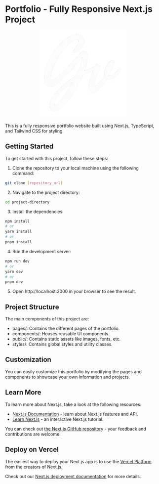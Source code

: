 # Portfolio - Fully Responsive Next.js Project

<p align="center">
  <img src="/public/Logo.png" alt="Project Logo" />
</p>

This is a fully responsive portfolio website built using Next.js, TypeScript, and Tailwind CSS for styling.

## Getting Started

To get started with this project, follow these steps:

1. Clone the repository to your local machine using the following command:
   
```bash
git clone [repository_url]
```

2. Navigate to the project directory:

```bash
cd project-directory
```

3. Install the dependencies:

```bash
npm install
# or
yarn install
# or
pnpm install
```

4. Run the development server:

```bash
npm run dev
# or
yarn dev
# or
pnpm dev
```

5. Open http://localhost:3000 in your browser to see the result.

## Project Structure
The main components of this project are:

- pages/: Contains the different pages of the portfolio.
- components/: Houses reusable UI components.
- public/: Contains static assets like images, fonts, etc.
- styles/: Contains global styles and utility classes.

## Customization
You can easily customize this portfolio by modifying the pages and components to showcase your own information and projects.

## Learn More

To learn more about Next.js, take a look at the following resources:

- [Next.js Documentation](https://nextjs.org/docs) - learn about Next.js features and API.
- [Learn Next.js](https://nextjs.org/learn) - an interactive Next.js tutorial.

You can check out [the Next.js GitHub repository](https://github.com/vercel/next.js/) - your feedback and contributions are welcome!

## Deploy on Vercel

The easiest way to deploy your Next.js app is to use the [Vercel Platform](https://vercel.com/new?utm_medium=default-template&filter=next.js&utm_source=create-next-app&utm_campaign=create-next-app-readme) from the creators of Next.js.

Check out our [Next.js deployment documentation](https://nextjs.org/docs/deployment) for more details.
